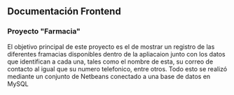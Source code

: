 ## Documentación Frontend  
### Proyecto "Farmacia"

El objetivo principal de este proyecto es el de mostrar un registro de las diferentes framacias disponibles dentro de la apliacaion
junto con los datos que identifican a cada una, tales como el nombre de esta, su correo de contacto al igual que su numero telefonico, 
entre otros. Todo esto se realizó mediante un conjunto de Netbeans conectado a una base de datos en MySQL
